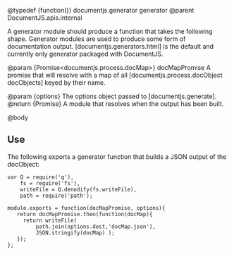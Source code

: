 @typedef {function()} documentjs.generator generator
@parent DocumentJS.apis.internal

A generator module should produce a function that takes the following shape. Generator
modules are used to produce some form of documentation output.  [documentjs.generators.html]
is the default and currently only generator packaged with DocumentJS.

@param {Promise<documentjs.process.docMap>} docMapPromise A promise that will resolve
with a map of all [documentjs.process.docObject docObjects] keyed by their name.

@param {options} The options object passed to [documentjs.generate]. 
@return {Promise} A module that resolves when the output has been built.

@body

## Use

The following exports a generator function that builds a JSON output of the docObject:

    var Q = require('q'),
        fs = require('fs'),
        writeFile = Q.denodify(fs.writeFile),
        path = require('path');
        
    module.exports = function(docMapPromise, options){
       return docMapPromise.then(function(docMap){
         return writeFile(
             path.join(options.dest,'docMap.json'), 
             JSON.stringify(docMap) );
       });
    };
